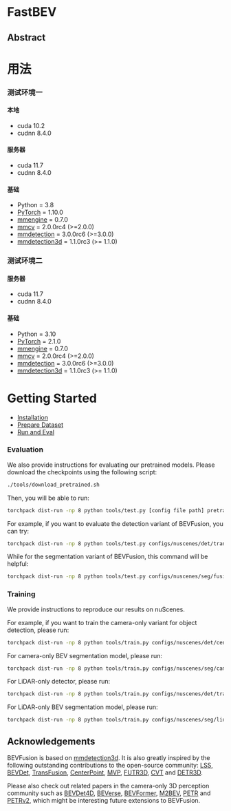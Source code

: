 # FastBEV

## Abstract

# 用法

### 测试环境一

#### 本地

- cuda 10.2
- cudnn 8.4.0

#### 服务器

- cuda 11.7
- cudnn 8.4.0

#### 基础

- Python = 3.8
- [PyTorch](https://github.com/pytorch/pytorch) = 1.10.0
- [mmengine](http://github.com/open-mmlab/mmsegmentation) = 0.7.0
- [mmcv](https://github.com/open-mmlab/mmcv) = 2.0.0rc4 (>=2.0.0)
- [mmdetection](http://github.com/open-mmlab/mmdetection) = 3.0.0rc6 (>=3.0.0)
- [mmdetection3d](http://github.com/open-mmlab/mmdetection3d) = 1.1.0rc3 (>= 1.1.0)

### 测试环境二

#### 服务器

- cuda 11.7
- cudnn 8.4.0

#### 基础

- Python = 3.10
- [PyTorch](https://github.com/pytorch/pytorch) = 2.1.0
- [mmengine](http://github.com/open-mmlab/mmsegmentation) = 0.7.0
- [mmcv](https://github.com/open-mmlab/mmcv) = 2.0.0rc4 (>=2.0.0)
- [mmdetection](http://github.com/open-mmlab/mmdetection) = 3.0.0rc6 (>=3.0.0)
- [mmdetection3d](http://github.com/open-mmlab/mmdetection3d) = 1.1.0rc3 (>= 1.1.0)



# Getting Started

* [Installation](docs/install.md)
* [Prepare Dataset](docs/prepare_dataset.md)
* [Run and Eval](docs/getting_started.md)

### Evaluation

We also provide instructions for evaluating our pretrained models. Please download the checkpoints using the following script:

```bash
./tools/download_pretrained.sh
```

Then, you will be able to run:

```bash
torchpack dist-run -np 8 python tools/test.py [config file path] pretrained/[checkpoint name].pth --eval [evaluation type]
```

For example, if you want to evaluate the detection variant of BEVFusion, you can try:

```bash
torchpack dist-run -np 8 python tools/test.py configs/nuscenes/det/transfusion/secfpn/camera+lidar/swint_v0p075/convfuser.yaml pretrained/bevfusion-det.pth --eval bbox
```

While for the segmentation variant of BEVFusion, this command will be helpful:

```bash
torchpack dist-run -np 8 python tools/test.py configs/nuscenes/seg/fusion-bev256d2-lss.yaml pretrained/bevfusion-seg.pth --eval map
```

### Training

We provide instructions to reproduce our results on nuScenes.

For example, if you want to train the camera-only variant for object detection, please run:

```bash
torchpack dist-run -np 8 python tools/train.py configs/nuscenes/det/centerhead/lssfpn/camera/256x704/swint/default.yaml --model.encoders.camera.backbone.init_cfg.checkpoint pretrained/swint-nuimages-pretrained.pth
```

For camera-only BEV segmentation model, please run:

```bash
torchpack dist-run -np 8 python tools/train.py configs/nuscenes/seg/camera-bev256d2.yaml --model.encoders.camera.backbone.init_cfg.checkpoint pretrained/swint-nuimages-pretrained.pth
```

For LiDAR-only detector, please run:

```bash
torchpack dist-run -np 8 python tools/train.py configs/nuscenes/det/transfusion/secfpn/lidar/voxelnet_0p075.yaml
```

For LiDAR-only BEV segmentation model, please run:

```bash
torchpack dist-run -np 8 python tools/train.py configs/nuscenes/seg/lidar-centerpoint-bev128.yaml
```

## Acknowledgements

BEVFusion is based on [mmdetection3d](https://github.com/open-mmlab/mmdetection3d). It is also greatly inspired by the following outstanding contributions to the open-source community: [LSS](https://github.com/nv-tlabs/lift-splat-shoot), [BEVDet](https://github.com/HuangJunjie2017/BEVDet), [TransFusion](https://github.com/XuyangBai/TransFusion), [CenterPoint](https://github.com/tianweiy/CenterPoint), [MVP](https://github.com/tianweiy/MVP), [FUTR3D](https://arxiv.org/abs/2203.10642), [CVT](https://github.com/bradyz/cross_view_transformers) and [DETR3D](https://github.com/WangYueFt/detr3d).

Please also check out related papers in the camera-only 3D perception community such as [BEVDet4D](https://arxiv.org/abs/2203.17054), [BEVerse](https://arxiv.org/abs/2205.09743), [BEVFormer](https://arxiv.org/abs/2203.17270), [M2BEV](https://arxiv.org/abs/2204.05088), [PETR](https://arxiv.org/abs/2203.05625) and [PETRv2](https://arxiv.org/abs/2206.01256), which might be interesting future extensions to BEVFusion.
